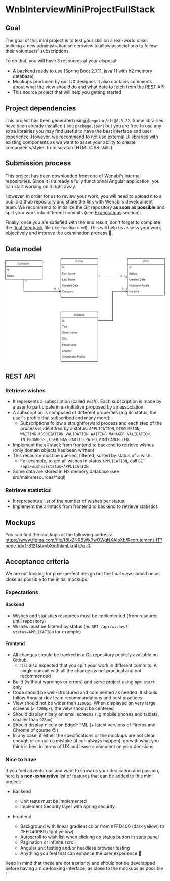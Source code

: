 # WnbInterviewMiniProjectFullStack

## Goal

The goal of this mini project is to test your skill on a real-world case: building a new administration screen/view to
allow
associations to follow their volunteers' subscriptions.

To do that, you will have 3 resources at your disposal:

- A backend ready to use (Spring Boot 2.7.11, java 11 with h2 memory database) 
- Mockups produced by our UX designer. It also contains comments about what the view should do and what data to fetch
  from the REST API
- This source project that will help you getting started

## Project dependencies

This project has been generated using `@angular/cli@8.3.22`. Some librairies have been already installed (
see `package.json`) but you are free to use any extra librairies you may find useful to have the best interface and user
experience. However, we recommend to not use external UI libraries with existing components as we want to asset your
ability to create components/styles from scratch (HTML/CSS skills).

## Submission process

This project has been downloaded from one of Wenabi's internal repositories. Since it is already a fully functionnal
Angular application, you can start working on it right away.

However, in order for us to review your work, you will need to upload it to a public Github repository and share the
link with Wenabi's development team. We recommend to initialize the Git repository **as soon as possible** and split
your work into different commits (see [Expectations](#expectations) section).

Finally, once you are satisfied with the end result, don't forget to complete the [final feedback](feedback.md) file (
i.e `feedback.md`). This will help us assess your work objectively and improve the examination process 🙏.

## Data model
![Here the data model diagram](./readme/data_model.png)

## REST API

### Retrieve wishes

- It represents a subscription (called _wish_). Each subscription is made by a user to participate in an initiative
  proposed by an association.
- A subscription is composed of different properties (e.g its status, the user's profile that subscribed and many more):
    - Subscriptions follow a straightforward process and each step of the process is identified by a
      status: `APPLICATION`, `DISCUSSION`, `WAITING_ASSOCIATION_VALIDATION`, `WAITING_MANAGER_VALIDATION`, `IN_PROGRESS`
      , `USER_HAS_PARTICIPATED`, and `CANCELLED`
- Implement the all stack from frontend to backend to retrieve wishes (only domain objects has been written)
- This resource must be queried, filtered, sorted by status of a wish:
    - For example, to get all wishes in status `APPLICATION`, call `GET /api/wishes?status=APPLICATION`.
- Some data are stored in H2 memory database (see src/main/resources/*.sql)

### Retrieve statistics

- It represents a list of the number of wishes per status.
- Implement the all stack from frontend to backend to retrieve statistics

## Mockups

You can find the mockups at the following
address: https://www.figma.com/file/f8Ix2NRBWk9wOWgNXAloXb/Recrutement-IT?node-id=1-8121&t=ybXm1hkmLkrl4k7q-0.

## Acceptance criteria

We are not looking for pixel-perfect design but the final view should be as close as possible to the initial mockups.

### Expectations

#### Backend
- Wishes and statistics resources must be implemented (from resource until repository)
- Wishes must be filtered by status (ie: `GET /api/wishes?status=APPLICATION` for example)

#### Frontend
- All changes should be tracked in a Git repository publicly available on Github.
    - It is also expected that you split your work in different commits. A single commit with all the changes is not
      practical and not recommended
- Build (without warnings or errors) and serve project using `npm start` only
- Code should be well-structured and commented as needed. It should follow Angular dev team recommandations and best
  practices
- View should not be wider than `1200px`. When displayed on very large screens (`> 1200px`), the view should be centered
- Should display nicely on small screens (i.g mobile phones and tablets, smaller than `978px`)
- Should display nicely on EdgeHTML (+ latest versions of Firefox and Chrome of course 😉)
- In any case, if either the specifications or the mockups are not clear enough or contain a mistake (it can always
  happen),
  go with what you think is best in terms of UX and leave a comment on your decisions


### Nice to have

If you feel adventurous and want to show us your dedication and passion, here is a **non-exhaustive** list of features
that can
be added to this mini project:

- Backend
  - Unit tests must be implemented
  - Implement Security layer with spring security
  
- Frontend
  - Background with linear gradient color from #FFD400 (dark yellow) to #FFD40080 (light yellow)
  - Autoscroll to wish list when clicking on status button in stats panel
  - Pagination or infinite scroll
  - Angular unit testing and/or headless browser testing
  - Anything you feel that can enhance the user experience 🚀

Keep in mind that these are not a priority and should not be developped before having a nice-looking interface, as close
to the mockups as possible !
